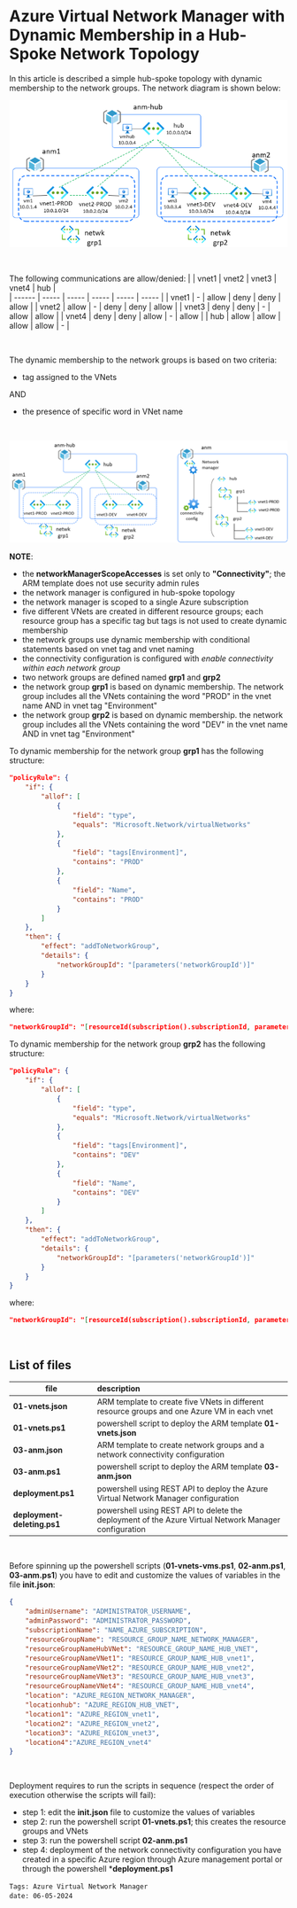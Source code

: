 <properties
pageTitle= 'Azure Virtual Network Manager with Dynamic Membership in a Hub-Spoke Network Topology'
description= "Azure Virtual Network Manager with Dynamic Membership in a Hub-Spoke Network Topology"
documentationcenter: na
services="Azure Virtual Network Manager"
documentationCenter="na"
authors="fabferri"
manager=""
editor=""/>

<tags
   ms.service="configuration-Example-Azure"
   ms.devlang="na"
   ms.topic="article"
   ms.tgt_pltfrm="azure"
   ms.workload="na"
   ms.date="02/17/2022"
   ms.author="fabferri" />

# Azure Virtual Network Manager with Dynamic Membership in a Hub-Spoke Network Topology
In this article is described a simple hub-spoke topology with dynamic membership to the network groups. The network diagram is shown below:

[![1]][1]

<br>


The following communications are allow/denied:
|        | vnet1 | vnet2 | vnet3 | vnet4 | hub   |    
| ------ | ----- | ----- | ----- | ----- | ----- |
| vnet1  |   -   | allow | deny  | deny  | allow |
| vnet2  | allow |  -    | deny  | deny  | allow |
| vnet3  | deny  | deny  |   -   | allow | allow |
| vnet4  | deny  | deny  | allow |   -   | allow |
| hub    | allow | allow | allow | allow |   -   |

<br>

The dynamic membership to the network groups is based on two criteria:
- tag assigned to the VNets

AND 

- the presence of specific word in VNet name

<br>

[![2]][2]

**NOTE**: 
- the **networkManagerScopeAccesses** is set only to **"Connectivity"**; the ARM template does not use security admin rules
- the network manager is configured in hub-spoke topology
- the network manager is scoped to a single Azure subscription
- five different VNets are created in different resource groups; each resource group has a specific tag but tags is not used to create dynamic membership  
- the network groups use dynamic membership with conditional statements based on vnet tag and vnet naming
- the connectivity configuration is configured with _enable connectivity within each network group_
- two network groups are defined named **grp1** and **grp2**
- the network group **grp1** is based on dynamic membership. The network group includes all the VNets containing the word "PROD" in the vnet name AND in vnet tag "Environment"  
- the network group **grp2** is based on dynamic membership. the network group includes all the VNets containing the word "DEV" in the vnet name AND in vnet tag "Environment"  

To dynamic membership for the network group **grp1** has the following structure:  
```json
"policyRule": {
    "if": {
        "allof": [
            {
                "field": "type",
                "equals": "Microsoft.Network/virtualNetworks"
            },
            {
                "field": "tags[Environment]",
                "contains": "PROD"
            },
            {
                "field": "Name",
                "contains": "PROD"
            }
        ]
    },
    "then": {
        "effect": "addToNetworkGroup",
        "details": {
            "networkGroupId": "[parameters('networkGroupId')]"
        }
    }
}
```
where:
```json
"networkGroupId": "[resourceId(subscription().subscriptionId, parameters('resourceGroupName'), 'Microsoft.Network/networkManagers/networkGroups', parameters('networkManagerName'),parameters('networkGroup1Name'))]"
```


To dynamic membership for the network group **grp2** has the following structure:  
```json
"policyRule": {
    "if": {
        "allof": [
            {
                "field": "type",
                "equals": "Microsoft.Network/virtualNetworks"
            },
            {
                "field": "tags[Environment]",
                "contains": "DEV"
            },
            {
                "field": "Name",
                "contains": "DEV"
            }
        ]
    },
    "then": {
        "effect": "addToNetworkGroup",
        "details": {
            "networkGroupId": "[parameters('networkGroupId')]"
        }
    }
}
```
where:
```json
"networkGroupId": "[resourceId(subscription().subscriptionId, parameters('resourceGroupName'), 'Microsoft.Network/networkManagers/networkGroups', parameters('networkManagerName'),parameters('networkGroup2Name'))]"
```

<br>

## <a name="List of files"></a> List of files 

| file                    | description                                                          |       
| ----------------------- |:-------------------------------------------------------------------- |
| **01-vnets.json**       | ARM template to create five VNets in different resource groups  and one Azure VM in each vnet |
| **01-vnets.ps1**        | powershell script to deploy the ARM template **01-vnets.json**                                |
| **03-anm.json**         | ARM template to create network groups and a network connectivity configuration                |
| **03-anm.ps1**          | powershell script to deploy the ARM template **03-anm.json**         |
| **deployment.ps1**      | powershell using REST API to deploy the Azure Virtual Network Manager configuration |
| **deployment-deleting.ps1** | powershell using REST API to delete the deployment of the Azure Virtual Network Manager configuration |

<br>

Before spinning up the powershell scripts (**01-vnets-vms.ps1**, **02-anm.ps1**, **03-anm.ps1**) you have to edit and customize the values of variables in the file **init.json**:
```json
{
    "adminUsername": "ADMINISTRATOR_USERNAME",
    "adminPassword": "ADMINISTRATOR_PASSWORD",
    "subscriptionName": "NAME_AZURE_SUBSCRIPTION",
    "resourceGroupName": "RESOURCE_GROUP_NAME_NETWORK_MANAGER",
    "resourceGroupNameHubVNet": "RESOURCE_GROUP_NAME_HUB_VNET",
    "resourceGroupNameVNet1": "RESOURCE_GROUP_NAME_HUB_vnet1",
    "resourceGroupNameVNet2": "RESOURCE_GROUP_NAME_HUB_vnet2",
    "resourceGroupNameVNet3": "RESOURCE_GROUP_NAME_HUB_vnet3",
    "resourceGroupNameVNet4": "RESOURCE_GROUP_NAME_HUB_vnet4",
    "location": "AZURE_REGION_NETWORK_MANAGER",
    "locationhub": "AZURE_REGION_HUB_VNET",
    "location1": "AZURE_REGION_vnet1",
    "location2": "AZURE_REGION_vnet2",
    "location3": "AZURE_REGION_vnet3",
    "location4":"AZURE_REGION_vnet4"
}
```
<br>

Deployment requires to run the scripts in sequence (respect the order of execution otherwise the scripts will fail):
- step 1: edit the **init.json** file to customize the values of variables  
- step 2: run the powershell script **01-vnets.ps1**; this creates the resource groups and VNets 
- step 3: run the powershell script **02-anm.ps1** 
- step 4: deployment of the network connectivity configuration you have created in a specific Azure region through Azure management portal or through the powershell ***deployment.ps1**


`Tags: Azure Virtual Network Manager` <br>
`date: 06-05-2024` <br>

<!--Image References-->

[1]: ./media/network-diagram1.png "network diagram"
[2]: ./media/network-diagram2.png "network diagram"

<!--Link References-->


